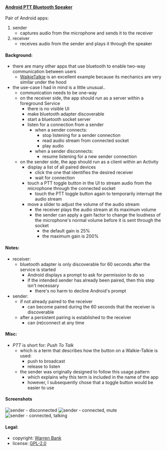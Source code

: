 #### [Android PTT Bluetooth Speaker](https://github.com/warren-bank/Android-PTT-Bluetooth-Speaker)

Pair of Android apps:

1. sender
   - captures audio from the microphone and sends it to the receiver
2. receiver
   - receives audio from the sender and plays it through the speaker

#### Background:

* there are many other apps that use bluetooth to enable two-way communication between users
  - [WalkieTalkie](https://github.com/gms298/Android-Walkie-Talkie) is an excellent example because its mechanics are very similar under the hood
* the use-case I had in mind is a little unusual..
  - communication needs to be one-way
  - on the receiver side, the app should run as a server within a foreground Service
    * there is no visible UI
    * make bluetooth adapter discoverable
    * start a bluetooth socket server
    * listen for a connection from a sender
      - when a sender connects:
        * stop listening for a sender connection
        * read audio stream from connected socket
        * play audio
      - when a sender disconnects:
        * resume listening for a new sender connection
  - on the sender side, the app should run as a client within an Activity
    * display a list of all paired devices
      - click the one that identifies the desired receiver
      - wait for connection
    * touch a PTT toggle button in the UI to stream audio from the microphone through the connected socket
      - touch the PTT toggle button again to temporarily interrupt the audio stream
    * move a slider to adjust the volume of the audio stream
      - the receiver plays the audio stream at its maximum volume
      - the sender can apply a gain factor to change the loudness of the microphone's normal volume before it is sent through the socket
        * the default gain is 25%
        * the maximum gain is 200%

#### Notes:

* receiver:
  - bluetooth adapter is only discoverable for 60 seconds after the service is started
    * Android displays a prompt to ask for permission to do so
    * if the intended sender has already been paired, then this step isn't necessary
      - there's no harm to decline Android's prompt
* sender:
  - if not already paired to the receiver
    * can become paired during the 60 seconds that the receiver is discoverable
  - after a persistent pairing is established to the receiver
    * can (re)connect at any time

#### Misc:

* _PTT_ is short for: _Push To Talk_
  - which is a term that describes how the button on a Walkie-Talkie is used:
    * push to broadcast
    * release to listen
  - the sender was originally designed to follow this usage pattern
    * which explains why this term is included in the name of the app
    * however, I subsequently chose that a toggle button would be easier to use

#### Screenshots

![sender - disconnected      ](./.etc/screenshots/01-paired-devices.png)
![sender - connected, mute   ](./.etc/screenshots/02-microphone-mute.png)
![sender - connected, talking](./.etc/screenshots/03-microphone-active.png)

#### Legal:

* copyright: [Warren Bank](https://github.com/warren-bank)
* license: [GPL-2.0](https://www.gnu.org/licenses/old-licenses/gpl-2.0.txt)
